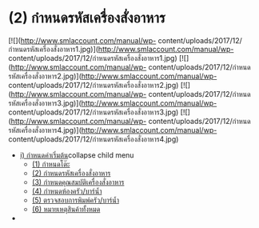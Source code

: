 # (2)	กำหนดรหัสเครื่องสั่งอาหาร

[![](http://www.smlaccount.com/manual/wp-
content/uploads/2017/12/กำหนดรหัสเครื่องสั่งอาหาร1.jpg)](http://www.smlaccount.com/manual/wp-
content/uploads/2017/12/กำหนดรหัสเครื่องสั่งอาหาร1.jpg)
[![](http://www.smlaccount.com/manual/wp-
content/uploads/2017/12/กำหนดรหัสเครื่องสั่งอาหาร2.jpg)](http://www.smlaccount.com/manual/wp-
content/uploads/2017/12/กำหนดรหัสเครื่องสั่งอาหาร2.jpg)
[![](http://www.smlaccount.com/manual/wp-
content/uploads/2017/12/กำหนดรหัสเครื่องสั่งอาหาร3.jpg)](http://www.smlaccount.com/manual/wp-
content/uploads/2017/12/กำหนดรหัสเครื่องสั่งอาหาร3.jpg)
[![](http://www.smlaccount.com/manual/wp-
content/uploads/2017/12/กำหนดรหัสเครื่องสั่งอาหาร4.jpg)](http://www.smlaccount.com/manual/wp-
content/uploads/2017/12/กำหนดรหัสเครื่องสั่งอาหาร4.jpg)

  * [i) กำหนดค่าเริ่มต้น](http://www.smlaccount.com/manual/?page_id=192)collapse child menu
    * [(1) กำหนดโต๊ะ](http://www.smlaccount.com/manual/?page_id=4182)
    * [(2) กำหนดรหัสเครื่องสั่งอาหาร](http://www.smlaccount.com/manual/?page_id=4190)
    * [(3) กำหนดคุณสมบัติเครื่องสั่งอาหาร](http://www.smlaccount.com/manual/?page_id=4194)
    * [(4) กำหนดห้องครัว/บาร์น้ำ](http://www.smlaccount.com/manual/?page_id=4198)
    * [(5) ตรวจสอบการพิมพ์ครัว/บาร์น้ำ](http://www.smlaccount.com/manual/?page_id=4202)
    * [(6) หมายเหตุสินค้าทั้งหมด](http://www.smlaccount.com/manual/?page_id=4206)
  * 




